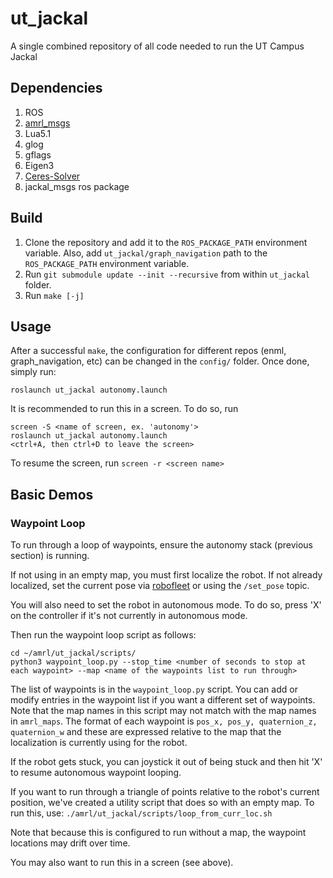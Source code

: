 # ut_jackal
A single combined repository of all code needed to run the UT Campus Jackal

## Dependencies
1. ROS
1. [amrl_msgs](https://github.com/ut-amrl/amrl_msgs)
1. Lua5.1
1. glog
1. gflags
1. Eigen3
1. [Ceres-Solver](http://ceres-solver.org/installation.html#linux)
1. jackal_msgs ros package

## Build
1. Clone the repository and add it to the `ROS_PACKAGE_PATH` environment variable. Also, add `ut_jackal/graph_navigation` path to the `ROS_PACKAGE_PATH` environment variable.
1. Run `git submodule update --init --recursive` from within `ut_jackal` folder.
1. Run `make [-j]`

## Usage
After a successful `make`, the configuration for different repos (enml, graph_navigation, etc) can be changed in the `config/` folder. Once done, simply run:
```
roslaunch ut_jackal autonomy.launch
```

It is recommended to run this in a screen. To do so, run 
```
screen -S <name of screen, ex. 'autonomy'>
roslaunch ut_jackal autonomy.launch
<ctrl+A, then ctrl+D to leave the screen>
```

To resume the screen, run `screen -r <screen name>`


## Basic Demos
### Waypoint Loop

To run through a loop of waypoints, ensure the autonomy stack (previous section) is running. 

If not using in an empty map, you must first localize the robot. If not already localized, set the current pose via [robofleet](robofleet.csres.utexas.edu) or using the `/set_pose` topic. 

You will also need to set the robot in autonomous mode. To do so, press 'X' on the controller if it's not currently in autonomous mode. 

Then run the waypoint loop script as follows:
```
cd ~/amrl/ut_jackal/scripts/
python3 waypoint_loop.py --stop_time <number of seconds to stop at each waypoint> --map <name of the waypoints list to run through>
```
The list of waypoints is in the `waypoint_loop.py` script. You can add or modify entries in the waypoint list if you want a different set of waypoints. Note that the map names in this script may not match with the map names in `amrl_maps`. The format of each waypoint is `pos_x, pos_y, quaternion_z, quaternion_w` and these are expressed relative to the map that the localization is currently using for the robot. 

If the robot gets stuck, you can joystick it out of being stuck and then hit 'X' to resume autonomous waypoint looping. 

If you want to run through a triangle of points relative to the robot's current position, we've created a utility script that does so with an empty map. To run this, use:
`./amrl/ut_jackal/scripts/loop_from_curr_loc.sh`

Note that because this is configured to run without a map, the waypoint locations may drift over time. 

You may also want to run this in a screen (see above). 


